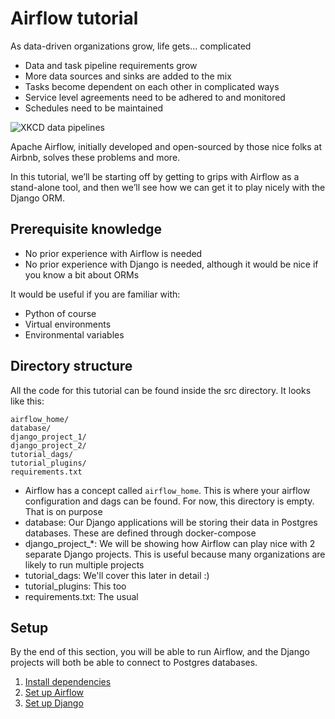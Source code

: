 # Airflow tutorial

As data-driven organizations grow, life gets… complicated

- Data and task pipeline requirements grow
- More data sources and sinks are added to the mix
- Tasks become dependent on each other in complicated ways
- Service level agreements need to be adhered to and monitored
- Schedules need to be maintained

![XKCD data pipelines](https://imgs.xkcd.com/comics/data_pipeline.png)

Apache Airflow, initially developed and open-sourced by those nice folks at Airbnb, solves these problems and more.

In this tutorial, we’ll be starting off by getting to grips with Airflow as a stand-alone tool, and then we’ll see how we can get it to play nicely with the Django ORM.

## Prerequisite knowledge

- No prior experience with Airflow is needed
- No prior experience with Django is needed, although it would be nice if you know a bit about ORMs

It would be useful if you are familiar with:

- Python of course
- Virtual environments
- Environmental variables

## Directory structure

All the code for this tutorial can be found inside the src directory. It looks like this:

```
airflow_home/
database/
django_project_1/
django_project_2/
tutorial_dags/
tutorial_plugins/
requirements.txt
```

- Airflow has a concept called `airflow_home`. This is where your airflow configuration and dags can be found. For now, this directory is empty. That is on purpose
- database: Our Django applications will be storing their data in Postgres databases. These are defined through docker-compose
- django_project_*: We will be showing how Airflow can play nice with 2 separate Django projects. This is useful because many organizations are likely to run multiple projects
- tutorial_dags: We'll cover this later in detail :)
- tutorial_plugins: This too
- requirements.txt: The usual

## Setup

By the end of this section, you will be able to run Airflow, and the Django projects will both be able to connect to Postgres databases. 

1. [Install dependencies](docs/1-install-dependencies.md)
2. [Set up Airflow](docs/2-setup-airflow.md)
2. [Set up Django](docs/3-django-setup.md)
